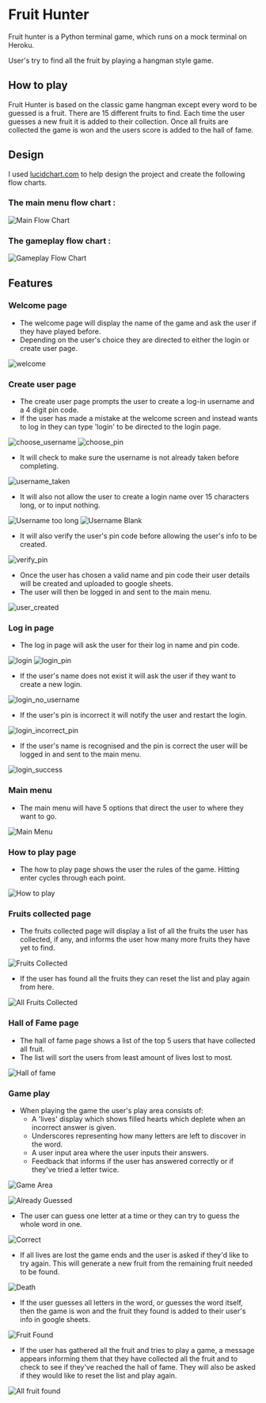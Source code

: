 # Fruit Hunter

Fruit hunter is a Python terminal game, which runs on a mock terminal on Heroku.

User's try to find all the fruit by playing a hangman style game.

## How to play

Fruit Hunter is based on the classic game hangman except every word to be guessed is a fruit. There are 15 different fruits to find. Each time the user guesses a new fruit it is added to their collection. Once all fruits are collected the game is won and the users score is added to the hall of fame.

## Design 

I used [lucidchart.com](https://lucid.co/) to help design the project and create the following flow charts. 

### The main menu flow chart :
![Main Flow Chart](readme-assets/images/main-flow.png)

### The gameplay flow chart :
![Gameplay Flow Chart](readme-assets/images/game-flow.png)

## Features

### Welcome page

- The welcome page will display the name of the game and ask the user if they have played before.
- Depending on the user's choice they are directed to either the login or create user page.

![welcome](readme-assets/images/welcome.png)

### Create user page
- The create user page prompts the user to create a log-in username and a 4 digit pin code.
- If the user has made a mistake at the welcome screen and instead wants to log in they can type 'login' to be directed to the login page. 

![choose_username](readme-assets/images/choose_username.png)
![choose_pin](readme-assets/images/choose_pin.png)

- It will check to make sure the username is not already taken before completing.

![username_taken](readme-assets/images/username_taken.png)

- It will also not allow the user to create a login name over 15 characters long, or to input nothing.

![Username too long](readme-assets/images/username_too_long.png)
![Username Blank](readme-assets/images/blank_username.png)

- It will also verify the user's pin code before allowing the user's info to be created.

![verify_pin](readme-assets/images/verify_pin.png)

- Once the user has chosen a valid name and pin code their user details will be created and uploaded to google sheets.
- The user will then be logged in and sent to the main menu.

![user_created](readme-assets/images/user_created.png)

### Log in page
- The log in page will ask the user for their log in name and pin code.

![login](readme-assets/images/login.png)
![login_pin](readme-assets/images/login_pin.png)

- If the user's name does not exist it will ask the user if they want to create a new login.

![login_no_username](readme-assets/images/login_no_username.png)

- If the user's pin is incorrect it will notify the user and restart the login.

![login_incorrect_pin](readme-assets/images/login_incorrect_pin.png)

- If the user's name is recognised and the pin is correct the user will be logged in and sent to the main menu.

![login_success](readme-assets/images/login_success.png)

### Main menu
- The main menu will have 5 options that direct the user to where they want to go.

![Main Menu](readme-assets/images/main_menu.png)

### How to play page

- The how to play page shows the user the rules of the game. Hitting enter cycles through each point.

![How to play](readme-assets/images/how_to_play.gif)

### Fruits collected page
- The fruits collected page will display a list of all the fruits the user has collected, if any, and informs the user how many more fruits they have yet to find.

![Fruits Collected](readme-assets/images/fruits_collected.png)

- If the user has found all the fruits they can reset the list and play again from here.

![All Fruits Collected](readme-assets/images/fruits_collected_all.png)

### Hall of Fame page
- The hall of fame page shows a list of the top 5 users that have collected all fruit.
- The list will sort the users from least amount of lives lost to most.

![Hall of fame](readme-assets/images/hall_of_fame.png)

### Game play 
- When playing the game the user's play area consists of: 
    - A 'lives' display which shows filled hearts which deplete when an incorrect answer is given.
    - Underscores representing how many letters are left to discover in the word.
    - A user input area where the user inputs their answers.
    - Feedback that informs if the user has answered correctly or if they've tried a letter twice.

![Game Area](readme-assets/images/game_area.png)

![Already Guessed](readme-assets/images/already_guessed.png)

- The user can guess one letter at a time or they can try to guess the whole word in one.

![Correct](readme-assets/images/correct_letter.png)

- If all lives are lost the game ends and the user is asked if they'd like to try again. This will generate a new fruit from the remaining fruit needed to be found.

![Death](readme-assets/images/death.png)

- If the user guesses all letters in the word, or guesses the word itself, then the game is won and the fruit they found is added to their user's info in google sheets.

![Fruit Found](readme-assets/images/fruit_found.png)

- If the user has gathered all the fruit and tries to play a game, a message appears informing them that they have collected all the fruit and to check to see if they've reached the hall of fame. They will also be asked if they would like to reset the list and play again.

![All fruit found](readme-assets/images/game_area_all_fruit.png)


